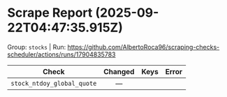 # Scrape Report (2025-09-22T04:47:35.915Z)

Group: `stocks`  |  Run: https://github.com/AlbertoRoca96/scraping-checks-scheduler/actions/runs/17904835783

| Check | Changed | Keys | Error |
|---|:---:|:--|:--|
| `stock_ntdoy_global_quote` | — |  |  |
